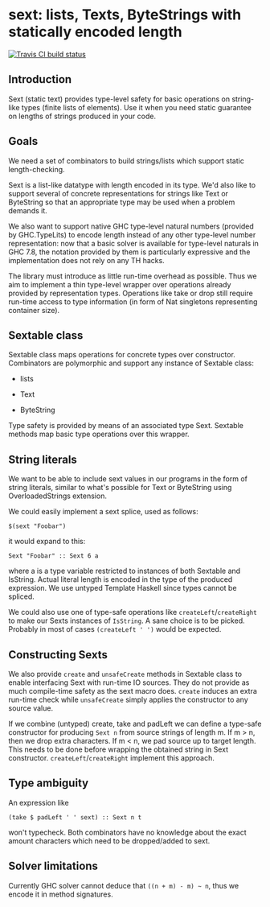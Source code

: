 # sext: lists, Texts, ByteStrings with statically encoded length

[![Travis CI build status](https://travis-ci.org/dzhus/sext.svg)](https://travis-ci.org/dzhus/sext)

## Introduction

Sext (static text) provides type-level safety for basic operations on
string-like types (finite lists of elements). Use it when you need
static guarantee on lengths of strings produced in your code.

## Goals

We need a set of combinators to build strings/lists which support
static length-checking.

Sext is a list-like datatype with length encoded in its type. We'd
also like to support several of concrete representations for strings
like Text or ByteString so that an appropriate type may be used when a
problem demands it.

We also want to support native GHC type-level natural numbers
(provided by GHC.TypeLits) to encode length instead of any other
type-level number representation: now that a basic solver is available
for type-level naturals in GHC 7.8, the notation provided by them is
particularly expressive and the implementation does not rely on any TH
hacks.

The library must introduce as little run-time overhead as possible.
Thus we aim to implement a thin type-level wrapper over operations
already provided by representation types. Operations like take or drop
still require run-time access to type information (in form of Nat
singletons representing container size).

## Sextable class

Sextable class maps operations for concrete types over constructor.
Combinators are polymorphic and support any instance of Sextable
class:

- lists

- Text

- ByteString

Type safety is provided by means of an associated type Sext. Sextable
methods map basic type operations over this wrapper.

## String literals

We want to be able to include sext values in our programs in the form
of string literals, similar to what's possible for Text or ByteString
using OverloadedStrings extension.

We could easily implement a sext splice, used as follows:

    $(sext "Foobar")

it would expand to this:

    Sext "Foobar" :: Sext 6 a

where a is a type variable restricted to instances of both Sextable
and IsString. Actual literal length is encoded in the type of the
produced expression. We use untyped Template Haskell since types
cannot be spliced.

We could also use one of type-safe operations like
`createLeft`/`createRight` to make our Sexts instances of `IsString`.
A sane choice is to be picked. Probably in most of cases `(createLeft
' ')` would be expected.

## Constructing Sexts

We also provide `create` and `unsafeCreate` methods in Sextable class
to enable interfacing Sext with run-time IO sources. They do not
provide as much compile-time safety as the sext macro does. `create`
induces an extra run-time check while `unsafeCreate` simply applies
the constructor to any source value.

If we combine (untyped) create, take and padLeft we can define a
type-safe constructor for producing `Sext n` from source strings of
length m. If m > n, then we drop extra characters. If m < n, we pad
source up to target length. This needs to be done before wrapping the
obtained string in Sext constructor. `createLeft`/`createRight`
implement this approach.

## Type ambiguity

An expression like

    (take $ padLeft ' ' sext) :: Sext n t

won't typecheck. Both combinators have no knowledge about the exact
amount characters which need to be dropped/added to sext.

## Solver limitations

Currently GHC solver cannot deduce that `((n + m) - m) ~ n`, thus we
encode it in method signatures.
